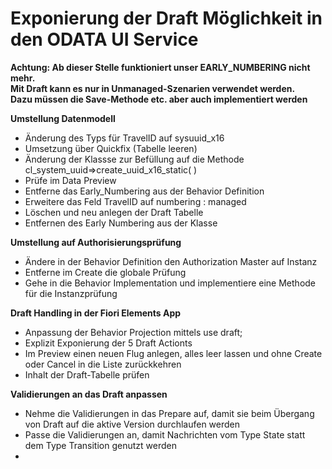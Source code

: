 # Exponierung der Draft Möglichkeit in den ODATA UI Service

**Achtung: Ab dieser Stelle funktioniert unser EARLY_NUMBERING nicht mehr.  
Mit Draft kann es nur in Unmanaged-Szenarien verwendet werden.  
Dazu müssen die Save-Methode etc. aber auch implementiert werden**  

**Umstellung Datenmodell**  
  - Änderung des Typs für TravelID auf sysuuid_x16
  - Umsetzung über Quickfix (Tabelle leeren)
  - Änderung der Klassse zur Befüllung auf die Methode cl_system_uuid=>create_uuid_x16_static( )
  - Prüfe im Data Preview
  - Entferne das Early_Numbering aus der Behavior Definition
  - Erweitere das Feld TravelID auf numbering : managed
  - Löschen und neu anlegen der Draft Tabelle
  - Entfernen des Early Numbering aus der Klasse  

**Umstellung auf Authorisierungsprüfung**  
  - Ändere in der Behavior Definition den Authorization Master auf Instanz
  - Entferne im Create die globale Prüfung
  - Gehe in die Behavior Implementation und implementiere eine Methode für die Instanzprüfung  

**Draft Handling in der Fiori Elements App**  
  - Anpassung der Behavior Projection mittels use draft;
  - Explizit Exponierung der 5 Draft Actionts
  - Im Preview einen neuen Flug anlegen, alles leer lassen und ohne Create oder Cancel in die Liste zurückkehren
  - Inhalt der Draft-Tabelle prüfen

**Validierungen an das Draft anpassen**  
  - Nehme die Validierungen in das Prepare auf, damit sie beim Übergang von Draft auf die aktive Version durchlaufen werden
  - Passe die Validierungen an, damit Nachrichten vom Type State statt dem Type Transition genutzt werden
  - 
